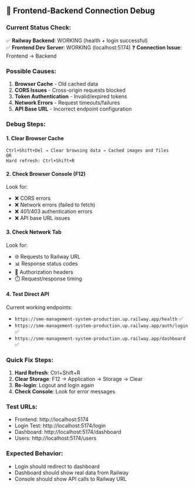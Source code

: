## 🚨 Frontend-Backend Connection Debug

### Current Status Check:
✅ **Railway Backend**: WORKING (health + login successful)  
✅ **Frontend Dev Server**: WORKING (localhost:5174)
❓ **Connection Issue**: Frontend → Backend

### Possible Causes:
1. **Browser Cache** - Old cached data
2. **CORS Issues** - Cross-origin requests blocked
3. **Token Authentication** - Invalid/expired tokens
4. **Network Errors** - Request timeouts/failures
5. **API Base URL** - Incorrect endpoint configuration

### Debug Steps:

#### 1. Clear Browser Cache
```
Ctrl+Shift+Del → Clear browsing data → Cached images and files
OR
Hard refresh: Ctrl+Shift+R
```

#### 2. Check Browser Console (F12)
Look for:
- ❌ CORS errors
- ❌ Network errors (failed to fetch)
- ❌ 401/403 authentication errors
- ❌ API base URL issues

#### 3. Check Network Tab
Look for:
- 🌐 Requests to Railway URL
- 📊 Response status codes
- 🔑 Authorization headers
- ⏱️ Request/response timing

#### 4. Test Direct API
Current working endpoints:
- `https://sme-management-system-production.up.railway.app/health` ✅
- `https://sme-management-system-production.up.railway.app/auth/login` ✅
- `https://sme-management-system-production.up.railway.app/dashboard` ✅

### Quick Fix Steps:

1. **Hard Refresh**: Ctrl+Shift+R
2. **Clear Storage**: F12 → Application → Storage → Clear
3. **Re-login**: Logout and login again
4. **Check Console**: Look for error messages

### Test URLs:
- Frontend: http://localhost:5174
- Login Test: http://localhost:5174/login  
- Dashboard: http://localhost:5174/dashboard
- Users: http://localhost:5174/users

### Expected Behavior:
- Login should redirect to dashboard
- Dashboard should show real data from Railway
- Console should show API calls to Railway URL
